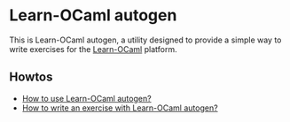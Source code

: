 # Learn-OCaml autogen

This is Learn-OCaml autogen, a utility designed to provide a simple way to
write exercises for the [Learn-OCaml](https://github.com/ocaml-sf/learn-ocaml)
platform.

## Howtos

- [How to use Learn-OCaml autogen?](doc/usage.md)
- [How to write an exercise with Learn-OCaml autogen?](doc/write_ex.md)
